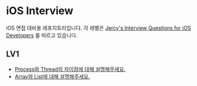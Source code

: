 # iOS Interview
iOS 면접 대비용 레포지토리입니다. 각 레벨은 [Jercy's Interview Questions for iOS Developers](https://github.com/JeaSungLEE/iOSInterviewquestions) 를 따르고 있습니다.

## LV1
- [Process와 Thread의 차이점에 대해 설명해주세요.](./LV0/ProcessThread.md)
- [Array와 List에 대해 설명해주세요.](./LV0/ArrayList.md)